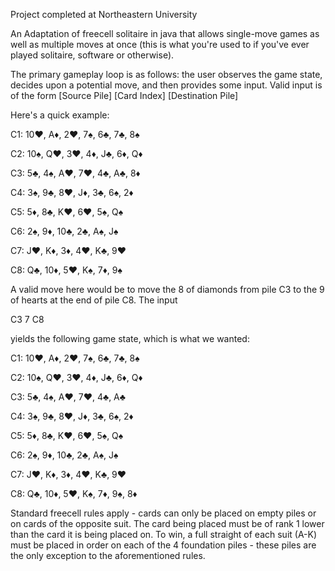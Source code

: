 Project completed at Northeastern University

An Adaptation of freecell solitaire in java that allows single-move games as well as multiple moves at once (this is what you're used to if you've ever played solitaire, software or otherwise).

The primary gameplay loop is as follows: the user observes the game state, decides upon a potential move, and then provides some input. Valid input is of the form [Source Pile] [Card Index] [Destination Pile]

Here's a quick example:

C1: 10♥, A♦, 2♥, 7♠, 6♣, 7♣, 8♠

C2: 10♠, Q♥, 3♥, 4♦, J♣, 6♦, Q♦

C3: 5♣, 4♠, A♥, 7♥, 4♣, A♣, 8♦

C4: 3♠, 9♣, 8♥, J♦, 3♣, 6♠, 2♦

C5: 5♦, 8♣, K♥, 6♥, 5♠, Q♠

C6: 2♠, 9♦, 10♣, 2♣, A♠, J♠

C7: J♥, K♦, 3♦, 4♥, K♣, 9♥

C8: Q♣, 10♦, 5♥, K♠, 7♦, 9♠

A valid move here would be to move the 8 of diamonds from pile C3 to the 9 of hearts at the end of pile C8. The input

C3 7 C8

yields the following game state, which is what we wanted:

C1: 10♥, A♦, 2♥, 7♠, 6♣, 7♣, 8♠

C2: 10♠, Q♥, 3♥, 4♦, J♣, 6♦, Q♦

C3: 5♣, 4♠, A♥, 7♥, 4♣, A♣

C4: 3♠, 9♣, 8♥, J♦, 3♣, 6♠, 2♦

C5: 5♦, 8♣, K♥, 6♥, 5♠, Q♠

C6: 2♠, 9♦, 10♣, 2♣, A♠, J♠

C7: J♥, K♦, 3♦, 4♥, K♣, 9♥

C8: Q♣, 10♦, 5♥, K♠, 7♦, 9♠, 8♦

Standard freecell rules apply - cards can only be placed on empty piles or on cards of the opposite suit. The card being placed must be of rank 1 lower than the card it is being placed on. To win, a full straight of each suit (A-K) must be placed in order on each of the 4 foundation piles - these piles are the only exception to the aforementioned rules.
